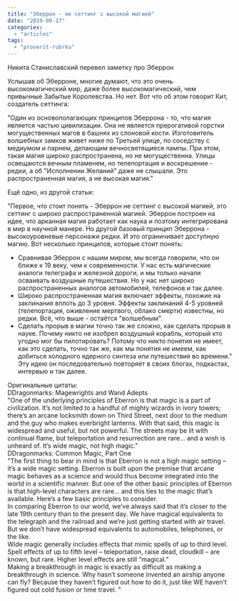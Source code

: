 ```yaml
---
title: "Эберрон - не сеттинг с высокой магией"
date: "2019-09-17"
categories: 
  - "articles"
tags: 
  - "proverit-rubrku"
---
```


Никита Станиславский перевел заметку про Эберрон

Услышав об Эберроне, многие думают, что это очень высокомагический мир, даже более высокомагический, чем привычные Забытые Королевства. Но нет. Вот что об этом говорит Кит, создатель сеттинга:

"Один из основополагающих принципов Эберрона - то, что магия является частью цивилизации. Она не является прерогативой горстки могущественных магов в башнях из слоновой кости. Изготовитель волшебных замков живет ниже по Третьей улице, по соседству с медиумом и парнем, делающим вечносветящиеся лампы. При этом, такая магия широко распространена, но не могущественна. Улицы освещаются вечным пламенем, но телепортация и воскрешение - редки, а об "Исполнении Желаний" даже не слышали. Это распространенная магия, а не высокая магия."

Ещё одно, из другой статьи:

"Первое, что стоит понять - Эберрон не сеттинг с высокой магией, это сеттинг с широко распространенной магией. Эберрон построен на идее, что арканная магия работает как наука и поэтому интегрирована в мир в научной манере. Но другой базовый принцип Эберрона - высокоуровневые персонажи редки. И это ограничивает доступную магию. Вот несколько принципов, которые стоит понять:

- Сравнивая Эберрон с нашим миром, мы всегда говорили, что он ближе к 19 веку, чем к современности. У нас есть магические аналоги телеграфа и железной дороги, и мы только начали осваивать воздушные путешествия. Но у нас нет широко распространенных аналогов автомобилей, телефонов и так далее.
- Широко распространенная магия включает эффекты, похожие на заклинания вплоть до 3 уровня. Эффекты заклинаний 4-5 уровней (телепортация, оживление мертвого, облако смерти) известны, но редки. Всё, что выше - остаётся "волшебным".
- Сделать прорыв в магии точно так же сложно, как сделать прорыв в науке. Почему никто не изобрел воздушный корабль, который кто угодно мог бы пилотировать? Потому что никто понятия не имеет, как это сделать, точно так же, как мы понятия не имеем, как добиться холодного ядерного синтеза или путешествия во времени."  
    Эту идею он последовательно повторяет в своих блогах, подкастах, интервью и так далее.

Оригинальные цитаты:  
DDragonmarks: Magewrights and Wand Adepts  
"One of the underlying principles of Eberron is that magic is a part of civilization. It’s not limited to a handful of mighty wizards in ivory towers; there’s an arcane locksmith down on Third Street, next door to the medium and the guy who makes everbright lanterns. With that said, this magic is widespread and useful, but not powerful. The streets may be lit with continual flame, but teleportation and resurrection are rare… and a wish is unheard of. It’s wide magic, not high magic."  
DDragonmarks: Common Magic, Part One  
"The first thing to bear in mind is that Eberron is not a high magic setting – it’s a wide magic setting. Eberron is built upon the premise that arcane magic behaves as a science and would thus become integrated into the world in a scientific manner. But one of the other basic principles of Eberron is that high-level characters are rare… and this ties to the magic that’s available. Here’s a few basic principles to consider.  
In comparing Eberron to our world, we’ve always said that it’s closer to the late 19th century than to the present day. We have magical equivalents to the telegraph and the railroad and we’re just getting started with air travel. But we don’t have widespread equivalents to automobiles, telephones, or the like.  
Wide magic generally includes effects that mimic spells of up to third level. Spell effects of up to fifth level – teleportation, raise dead, cloudkill – are known, but rare. Higher level effects are still “magical.”  
Making a breakthrough in magic is exactly as difficult as making a breakthrough in science. Why hasn’t someone invented an airship anyone can fly? Because they haven’t figured out how to do it, just like WE haven’t figured out cold fusion or time travel. "
